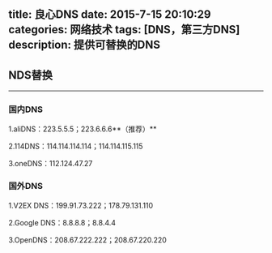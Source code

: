 title: 良心DNS 
date: 2015-7-15 20:10:29
categories: 网络技术 
tags: [DNS，第三方DNS] 
description: 提供可替换的DNS
---
## NDS替换
---
### 国内DNS
1.aliDNS：223.5.5.5；223.6.6.6**（推荐）**
<!--more-->

2.114DNS：114.114.114.114；114.114.115.115

3.oneDNS：112.124.47.27

### 国外DNS

1.V2EX DNS：199.91.73.222；178.79.131.110

2.Google DNS：8.8.8.8；8.8.4.4

3.OpenDNS：208.67.222.222；208.67.220.220